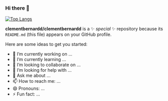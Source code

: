 ### Hi there 👋



[![Top Langs](https://github-readme-stats.vercel.app/api/top-langs/?username=clementbernardd)](https://github.com/clementbernardd/github-readme-stats)


**clementbernardd/clementbernardd** is a ✨ _special_ ✨ repository because its `README.md` (this file) appears on your GitHub profile.

Here are some ideas to get you started:

- 🔭 I’m currently working on ...
- 🌱 I’m currently learning ...
- 👯 I’m looking to collaborate on ...
- 🤔 I’m looking for help with ...
- 💬 Ask me about ...
- 📫 How to reach me: ...
- 😄 Pronouns: ...
- ⚡ Fun fact: ...


